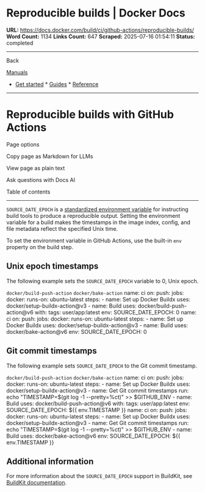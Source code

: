 # Reproducible builds | Docker Docs

**URL:** https://docs.docker.com/build/ci/github-actions/reproducible-builds/
**Word Count:** 1134
**Links Count:** 647
**Scraped:** 2025-07-16 01:54:11
**Status:** completed

---

Back

[Manuals](https://docs.docker.com/manuals/)

  * [Get started](https://docs.docker.com/get-started/)   * [Guides](https://docs.docker.com/guides/)   * [Reference](https://docs.docker.com/reference/)

* * *

# Reproducible builds with GitHub Actions

Page options

Copy page as Markdown for LLMs

View page as plain text

Ask questions with Docs AI

Table of contents

* * *

`SOURCE_DATE_EPOCH` is a [standardized environment variable](https://reproducible-builds.org/docs/source-date-epoch/) for instructing build tools to produce a reproducible output. Setting the environment variable for a build makes the timestamps in the image index, config, and file metadata reflect the specified Unix time.

To set the environment variable in GitHub Actions, use the built-in `env` property on the build step.

## Unix epoch timestamps

The following example sets the `SOURCE_DATE_EPOCH` variable to 0, Unix epoch.

`docker/build-push-action` `docker/bake-action`               name: ci          on:       push:          jobs:       docker:         runs-on: ubuntu-latest         steps:           - name: Set up Docker Buildx             uses: docker/setup-buildx-action@v3                - name: Build             uses: docker/build-push-action@v6             with:               tags: user/app:latest             env:               SOURCE_DATE_EPOCH: 0               name: ci          on:       push:          jobs:       docker:         runs-on: ubuntu-latest         steps:           - name: Set up Docker Buildx             uses: docker/setup-buildx-action@v3                - name: Build             uses: docker/bake-action@v6             env:               SOURCE_DATE_EPOCH: 0

## Git commit timestamps

The following example sets `SOURCE_DATE_EPOCH` to the Git commit timestamp.

`docker/build-push-action` `docker/bake-action`               name: ci          on:       push:          jobs:       docker:         runs-on: ubuntu-latest         steps:           - name: Set up Docker Buildx             uses: docker/setup-buildx-action@v3                - name: Get Git commit timestamps             run: echo "TIMESTAMP=$(git log -1 --pretty=%ct)" >> $GITHUB_ENV                - name: Build             uses: docker/build-push-action@v6             with:               tags: user/app:latest             env:               SOURCE_DATE_EPOCH: ${{ env.TIMESTAMP }}               name: ci          on:       push:          jobs:       docker:         runs-on: ubuntu-latest         steps:           - name: Set up Docker Buildx             uses: docker/setup-buildx-action@v3                - name: Get Git commit timestamps             run: echo "TIMESTAMP=$(git log -1 --pretty=%ct)" >> $GITHUB_ENV                - name: Build             uses: docker/bake-action@v6             env:               SOURCE_DATE_EPOCH: ${{ env.TIMESTAMP }}

## Additional information

For more information about the `SOURCE_DATE_EPOCH` support in BuildKit, see [BuildKit documentation](https://github.com/moby/buildkit/blob/master/docs/build-repro.md#source_date_epoch).